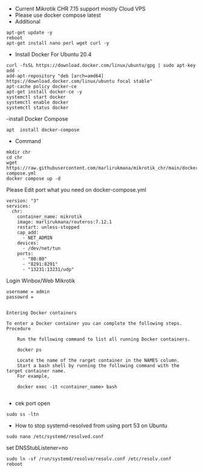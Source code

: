 - Current Mikrotik CHR 7.15 support mostly Cloud VPS
- Please use docker compose latest
- Additional
```
apt-get update -y
reboot
apt-get install nano perl wget curl -y
```
- Install Docker For Ubuntu 20.4
```
curl -fsSL https://download.docker.com/linux/ubuntu/gpg | sudo apt-key add -
add-apt-repository "deb [arch=amd64] https://download.docker.com/linux/ubuntu focal stable"
apt-cache policy docker-ce
apt-get install docker-ce -y
systemctl start docker
systemctl enable docker
systemctl status docker
```
-install Docker Compose
```
apt  install docker-compose
```
- Command 

```
mkdir chr
cd chr
wget https://raw.githubusercontent.com/marlirukmana/mikrotik_chr/main/docker-compose.yml
docker compose up -d
```

Please Edit port what you need on docker-compose.yml
```
version: "3"
services:
  chr:
    container_name: mikrotik
    image: marlirukmana/routeros:7.12.1
    restart: unless-stopped
    cap_add:
      - NET_ADMIN
    devices:
      - /dev/net/tun
    ports:
      - "80:80"
      - "8291:8291"
      - "13231:13231/udp"
```

Login Winbox/Web Mikrotik
```
username = admin
passowrd =

```

```

Entering Docker containers

To enter a Docker container you can complete the following steps.
Procedure

    Run the following command to list all running Docker containers.

    docker ps

    Locate the name of the rarget container in the NAMES column.
    Start a bash shell by running the following command with the target container name.
    For example,

    docker exec -it <container_name> bash


```

- cek port open
```
sudo ss -ltn
```
- How to stop systemd-resolved from using port 53 on Ubuntu
```
sudo nano /etc/systemd/resolved.conf
```
set DNSStubListener=no
```
sudo ln -sf /run/systemd/resolve/resolv.conf /etc/resolv.conf
reboot
```
  
